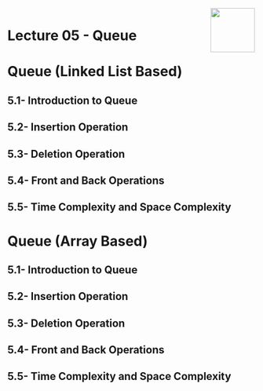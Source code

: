 <img align="right" width="90" height="90" src="https://github.com/cs-MohamedAyman/Computer-Science-Textbooks/blob/master/logos/data-structures.jpg">

# Lecture 05 - Queue

# Queue (Linked List Based)
## 5.1- Introduction to Queue
## 5.2- Insertion Operation
## 5.3- Deletion Operation
## 5.4- Front and Back Operations
## 5.5- Time Complexity and Space Complexity

# Queue (Array Based)
## 5.1- Introduction to Queue
## 5.2- Insertion Operation
## 5.3- Deletion Operation
## 5.4- Front and Back Operations
## 5.5- Time Complexity and Space Complexity
